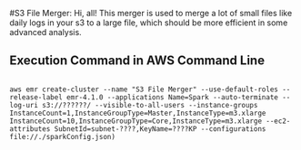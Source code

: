 #S3 File Merger:
Hi, all! This merger is used to merge a lot of small files like daily logs in your s3 to a large file, which should be more efficient in some advanced analysis.

## Execution Command in AWS Command Line
<code>
aws emr create-cluster --name "S3 File Merger" --use-default-roles --release-label emr-4.1.0 --applications Name=Spark --auto-terminate --log-uri s3://??????/ --visible-to-all-users --instance-groups InstanceCount=1,InstanceGroupType=Master,InstanceType=m3.xlarge InstanceCount=10,InstanceGroupType=Core,InstanceType=m3.xlarge --ec2-attributes SubnetId=subnet-????,KeyName=????KP --configurations file://./sparkConfig.json)
</code>
